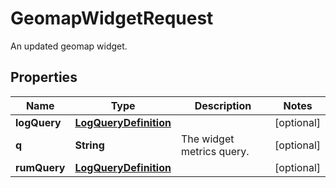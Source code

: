 

# GeomapWidgetRequest

An updated geomap widget.
## Properties

Name | Type | Description | Notes
------------ | ------------- | ------------- | -------------
**logQuery** | [**LogQueryDefinition**](LogQueryDefinition.md) |  |  [optional]
**q** | **String** | The widget metrics query. |  [optional]
**rumQuery** | [**LogQueryDefinition**](LogQueryDefinition.md) |  |  [optional]



